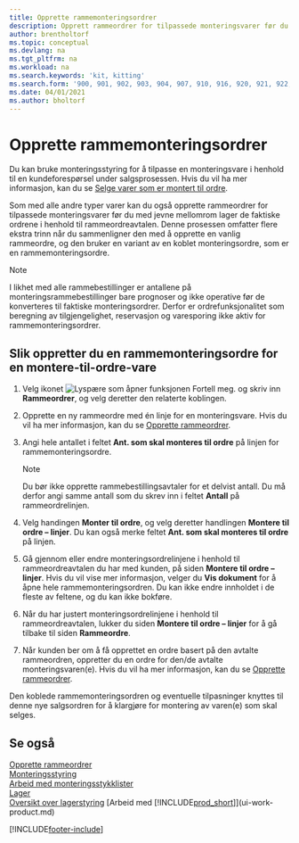 ```yaml
---
title: Opprette rammemonteringsordrer
description: Opprett rammeordrer for tilpassede monteringsvarer før du med jevne mellomrom oppretter de faktiske ordrene i henhold til rammeordreavtalen.
author: brentholtorf
ms.topic: conceptual
ms.devlang: na
ms.tgt_pltfrm: na
ms.workload: na
ms.search.keywords: 'kit, kitting'
ms.search.form: '900, 901, 902, 903, 904, 907, 910, 916, 920, 921, 922, 923, 940, 941, 942, 930, 931, 932, 914, 915, 905'
ms.date: 04/01/2021
ms.author: bholtorf
---
```

# <a name="create-blanket-assembly-orders"></a>Opprette rammemonteringsordrer

Du kan bruke monteringsstyring for å tilpasse en monteringsvare i henhold til en kundeforespørsel under salgsprosessen. Hvis du vil ha mer informasjon, kan du se [Selge varer som er montert til ordre](assembly-how-to-sell-items-assembled-to-order.md).  

 Som med alle andre typer varer kan du også opprette rammeordrer for tilpassede monteringsvarer før du med jevne mellomrom lager de faktiske ordrene i henhold til rammeordreavtalen. Denne prosessen omfatter flere ekstra trinn når du sammenligner den med å opprette en vanlig rammeordre, og den bruker en variant av en koblet monteringsordre, som er en rammemonteringsordre.

> [!NOTE]  
>  I likhet med alle rammebestillinger er antallene på monteringsrammebestillinger bare prognoser og ikke operative før de konverteres til faktiske monteringsordrer. Derfor er ordrefunksjonalitet som beregning av tilgjengelighet, reservasjon og varesporing ikke aktiv for rammemonteringsordrer.  

## <a name="to-create-a-blanket-assembly-order-for-an-assemble-to-order-item"></a>Slik oppretter du en rammemonteringsordre for en montere\-til\-ordre-vare

1. Velg ikonet ![Lyspære som åpner funksjonen Fortell meg.](media/ui-search/search_small.png "Fortell hva du vil gjøre") og skriv inn **Rammeordrer**, og velg deretter den relaterte koblingen.  
2. Opprette en ny rammeordre med én linje for en monteringsvare. Hvis du vil ha mer informasjon, kan du se [Opprette rammeordrer](sales-how-to-create-blanket-sales-orders.md).  
3. Angi hele antallet i feltet **Ant. som skal monteres til ordre** på linjen for rammemonteringsordre.

    > [!NOTE]  
    >  Du bør ikke opprette rammebestillingsavtaler for et delvist antall. Du må derfor angi samme antall som du skrev inn i feltet **Antall** på rammeordrelinjen.  

4. Velg handingen **Monter til ordre**, og velg deretter handlingen **Montere til ordre – linjer**. Du kan også merke feltet **Ant. som skal monteres til ordre** på linjen.  
5. Gå gjennom eller endre monteringsordrelinjene i henhold til rammeordreavtalen du har med kunden, på siden **Montere til ordre – linjer**. Hvis du vil vise mer informasjon, velger du **Vis dokument** for å åpne hele rammemonteringsordren. Du kan ikke endre innholdet i de fleste av feltene, og du kan ikke bokføre.  
6. Når du har justert monteringsordrelinjene i henhold til rammeordreavtalen, lukker du siden **Montere til ordre – linjer** for å gå tilbake til siden **Rammeordre**.  
7. Når kunden ber om å få opprettet en ordre basert på den avtalte rammeordren, oppretter du en ordre for den/de avtalte monteringsvaren(e). Hvis du vil ha mer informasjon, kan du se [Opprette rammeordrer](sales-how-to-create-blanket-sales-orders.md).

Den koblede rammemonteringsordren og eventuelle tilpasninger knyttes til denne nye salgsordren for å klargjøre for montering av varen(e) som skal selges.  

## <a name="see-also"></a>Se også

[Opprette rammeordrer](sales-how-to-create-blanket-sales-orders.md)  
[Monteringsstyring](assembly-assemble-items.md)  
[Arbeid med monteringsstykklister](assembly-how-work-assembly-boms.md)  
[Lager](inventory-manage-inventory.md)  
[Oversikt over lagerstyring](design-details-warehouse-management.md)
[Arbeid med [!INCLUDE[prod_short](includes/prod_short.md)]](ui-work-product.md)


[!INCLUDE[footer-include](includes/footer-banner.md)]
